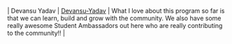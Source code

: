 | Devansu Yadav | [Devansu-Yadav](https://github.com/Devansu-Yadav) | What I love about this program so far is that we can learn, build and grow with the community. We also have some really awesome Student Ambassadors out here who are really contributing to the community!! |